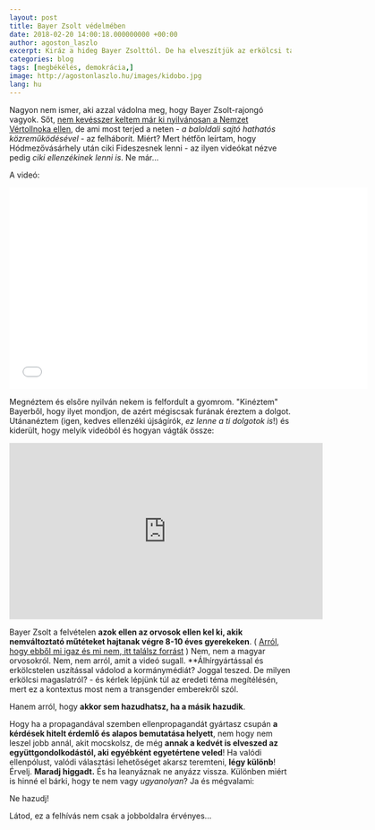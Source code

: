 ```yaml
---
layout: post
title: Bayer Zsolt védelmében
date: 2018-02-20 14:00:18.000000000 +00:00
author: agoston_laszlo
excerpt: Kiráz a hideg Bayer Zsolttól. De ha elveszítjük az erkölcsi tartásunkat a kampány hevében, milyen jogon kritizálunk? Kormányváltást vagy rendszerváltást akar az ellenzék? Mert a kormányváltás nagyon kevés lenne...
categories: blog
tags: [megbékélés, demokrácia,]
image: http://agostonlaszlo.hu/images/kidobo.jpg
lang: hu
---
```

Nagyon nem ismer, aki azzal vádolna meg, hogy Bayer Zsolt-rajongó vagyok. Sőt, [nem kevésszer keltem már ki nyilvánosan a Nemzet Vértollnoka ellen](http://agostonlaszlo.hu/blog/mindig-szerettem-volna-dijat-kapni-mar-tudom-hogy-nem-fogok/), de ami most terjed a neten - *a baloldali sajtó hathatós közreműködésével* - az felháborít. Miért? Mert hétfőn leírtam, hogy Hódmezővásárhely után ciki Fideszesnek lenni - az ilyen videókat nézve pedig *ciki ellenzékinek lenni is*. Ne már...

A videó:
<iframe src="//coub.com/embed/140u9h?muted=false&autostart=false&originalSize=false&startWithHD=false" allowfullscreen frameborder="0" width="640" height="360" allow="autoplay"></iframe>

Megnéztem és elsőre nyilván nekem is felfordult a gyomrom. "Kinéztem" Bayerből, hogy ilyet mondjon, de azért mégiscsak furának éreztem a dolgot. Utánanéztem (igen, kedves ellenzéki újságírók, *ez lenne a ti dolgotok is*!) és kiderült, hogy melyik videóból és hogyan vágták össze:

<iframe width="560" height="315" src="https://www.youtube.com/embed/OzoU1qhXWAk" frameborder="0" allow="autoplay; encrypted-media" allowfullscreen></iframe>

Bayer Zsolt a felvételen **azok ellen az orvosok ellen kel ki, akik nemváltoztató műtéteket hajtanak végre 8-10 éves gyerekeken**. ( [Arról, hogy ebből mi igaz és mi nem, itt találsz forrást](https://www.channel4.com/news/factcheck/factcheck-qa-how-many-children-are-going-to-gender-identity-clinics-in-the-uk) ) Nem, nem a magyar orvosokról. Nem, nem arról, amit a videó sugall. **Álhírgyártással és erkölcstelen uszítással vádolod a kormánymédiát? Joggal teszed. De milyen erkölcsi magaslatról? - és kérlek lépjünk túl az eredeti téma megítélésén, mert ez a kontextus most nem a transgender emberekről szól. 

Hanem arról, hogy **akkor sem hazudhatsz, ha a másik hazudik**. 

Hogy ha a propagandával szemben ellenpropagandát gyártasz csupán **a kérdések hitelt érdemlő és alapos bemutatása helyett**, nem hogy nem leszel jobb annál, akit mocskolsz, de még **annak a kedvét is elveszed az együttgondolkodástól, aki egyébként egyetértene veled**! Ha valódi ellenpólust, valódi választási lehetőséget akarsz teremteni, **légy különb**! Érvelj. **Maradj higgadt.** És ha leanyáznak ne anyázz vissza. Különben miért is hinné el bárki, hogy te nem vagy *ugyanolyan*? Ja és mégvalami:

Ne hazudj!

Látod,  ez a felhívás nem csak a jobboldalra érvényes...
